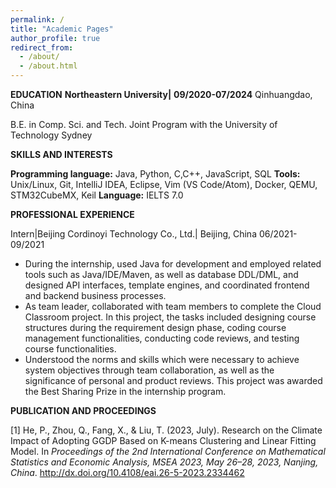 ```yaml
---
permalink: /
title: "Academic Pages"
author_profile: true
redirect_from: 
  - /about/
  - /about.html
---
```

**EDUCATION**
**Northeastern University|** 	**09/2020-07/2024** Qinhuangdao, China

B.E. in Comp. Sci. and Tech. Joint Program with the University of Technology Sydney

**SKILLS AND INTERESTS**

**Programming language:** Java, Python, C,C++, JavaScript, SQL
**Tools:** Unix/Linux, Git,  IntelliJ IDEA, Eclipse, Vim (VS Code/Atom), Docker, QEMU, STM32CubeMX, Keil
**Language:** IELTS 7.0

**PROFESSIONAL EXPERIENCE**

Intern|Beijing Cordinoyi Technology Co., Ltd.| Beijing, China	06/2021-09/2021

- During the internship, used Java for development and employed related tools such as Java/IDE/Maven, as well as database DDL/DML, and designed API interfaces, template engines, and coordinated frontend and backend business processes.
- As team leader, collaborated with team members to complete the Cloud Classroom project. In this project, the tasks included designing course structures during the requirement design phase, coding course management functionalities, conducting code reviews, and testing course functionalities.
- Understood the norms and skills which were necessary to achieve system objectives through team collaboration, as well as the significance of personal and product reviews. This project was awarded the Best Sharing Prize in the internship program.

**PUBLICATION AND PROCEEDINGS**

[1] He, P., Zhou, Q., Fang, X., & Liu, T. (2023, July). Research on the Climate Impact of Adopting GGDP Based on K-means Clustering and Linear Fitting Model. In *Proceedings of the 2nd International Conference on Mathematical Statistics and Economic Analysis, MSEA 2023, May 26–28, 2023, Nanjing, China*. http://dx.doi.org/10.4108/eai.26-5-2023.2334462
